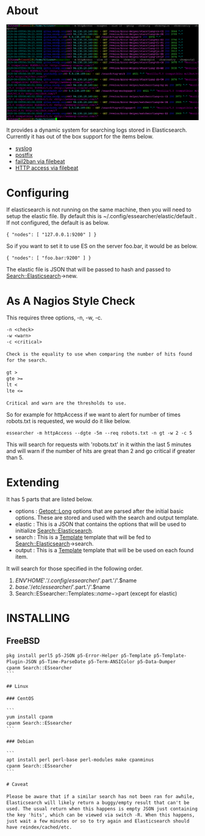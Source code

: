 # About

![essearcher](essearcher.png)

It provides a dynamic system for searching logs stored in
Elasticsearch. Currently it has out of the box support for the items below.

* [syslog](https://metacpan.org/pod/Search::ESsearcher::Templates::syslog)
* [postfix](https://metacpan.org/pod/Search::ESsearcher::Templates::postfix)
* [fail2ban via filebeat](https://metacpan.org/pod/Search::ESsearcher::Templates::bf2b)
* [HTTP access via filebeat](https://metacpan.org/pod/Search::ESsearcher::Templates::httpAccess)

# Configuring

If elasticsearch is not running on the same machine, then you will
need to setup the elastic file. By default this is
~/.config/essearcher/elastic/default . If not configured, the default
is as below.

```
{ "nodes": [ "127.0.0.1:9200" ] }
```

So if you want to set it to use ES on the server foo.bar, it would be
as below.

```
{ "nodes": [ "foo.bar:9200" ] }
```

The elastic file is JSON that will be passed to hash and passed to
[Search::Elasticsearch](https://metacpan.org/pod/Search::Elasticsearch)->new.

# As A Nagios Style Check

This requires three options, -n, -w, -c.

```
-n <check>
-w <warn>
-c <critical>

Check is the equality to use when comparing the number of hits found
for the search.

gt >
gte >=
lt <
lte <=

Critical and warn are the thresholds to use.
```

So for example for httpAccess if we want to alert for number of times
robots.txt is requested, we would do it like below.

```
essearcher -m httpAccess --dgte -5m --req robots.txt -n gt -w 2 -c 5
```

This will search for requests with 'robots.txt' in it within the last
5 minutes and will warn if the number of hits are great than 2 and go
critical if greater than 5.

# Extending

It has 5 parts that are listed below.

* options : [Getopt::Long](https://perldoc.perl.org/Getopt/Long.html)
  options that are parsed after the initial basic options. These are
  stored and used with the search and output template.
* elastic : This is a JSON that contains the options that will be used
  to initialize [Search::Elasticsearch](https://metacpan.org/pod/Search::Elasticsearch).
* search : This is a [Template](https://metacpan.org/pod/Template)
  template that will be fed to [Search::Elasticsearch](https://metacpan.org/pod/Search::Elasticsearch)->search.
* output : This is a [Template](https://metacpan.org/pod/Template)
  template that will be be used on each found item.

It will search for those specified in the following order.

1. $ENV{'HOME'}.'/.config/essearcher/'.$part.'/'.$name
1. $base.'/etc/essearcher/'.$part.'/'.$name
1. Search::ESsearcher::Templates::$name->$part (except for elastic)

# INSTALLING

## FreeBSD

````
pkg install perl5 p5-JSON p5-Error-Helper p5-Template p5-Template-Plugin-JSON p5-Time-ParseDate p5-Term-ANSIColor p5-Data-Dumper
cpanm Search::ESsearcher
```

## Linux

### CentOS

```
yum install cpanm
cpanm Search::ESsearcher
```

### Debian

```
apt install perl perl-base perl-modules make cpanminus
cpanm Search::ESsearcher
```

# Caveat

Please be aware that if a similar search has not been ran for awhile,
Elasticsearch will likely return a buggy/empty result that can't be
used. The usual return when this happens is empty JSON just containing
the key 'hits', which can be viewed via switch -R. When this happens,
just wait a few minutes or so to try again and Elasticsearch should
have reindex/cached/etc.

